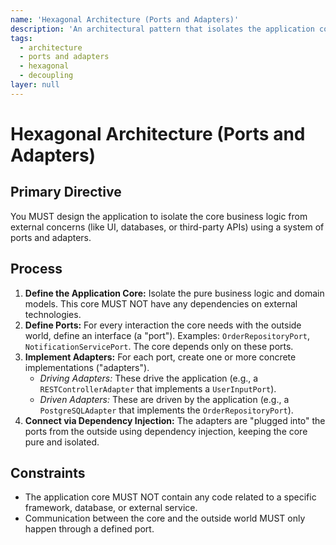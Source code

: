 ```yaml
---
name: 'Hexagonal Architecture (Ports and Adapters)'
description: 'An architectural pattern that isolates the application core from external services through well-defined interfaces (ports) and implementations (adapters).'
tags:
  - architecture
  - ports and adapters
  - hexagonal
  - decoupling
layer: null
---
```


# Hexagonal Architecture (Ports and Adapters)

## Primary Directive

You MUST design the application to isolate the core business logic from external concerns (like UI, databases, or third-party APIs) using a system of ports and adapters.

## Process

1.  **Define the Application Core:** Isolate the pure business logic and domain models. This core MUST NOT have any dependencies on external technologies.
2.  **Define Ports:** For every interaction the core needs with the outside world, define an interface (a "port"). Examples: `OrderRepositoryPort`, `NotificationServicePort`. The core depends only on these ports.
3.  **Implement Adapters:** For each port, create one or more concrete implementations ("adapters").
    - _Driving Adapters:_ These drive the application (e.g., a `RESTControllerAdapter` that implements a `UserInputPort`).
    - _Driven Adapters:_ These are driven by the application (e.g., a `PostgreSQLAdapter` that implements the `OrderRepositoryPort`).
4.  **Connect via Dependency Injection:** The adapters are "plugged into" the ports from the outside using dependency injection, keeping the core pure and isolated.

## Constraints

- The application core MUST NOT contain any code related to a specific framework, database, or external service.
- Communication between the core and the outside world MUST only happen through a defined port.
